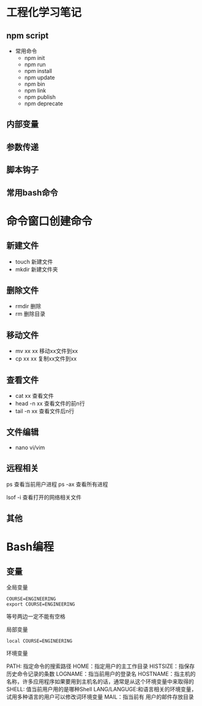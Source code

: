 # 工程化学习笔记

## npm script

* 常用命令  
  * npm init
  * npm run 
  * npm install
  * npm update
  * npm bin
  * npm link
  * npm publish
  * npm deprecate

## 内部变量

## 参数传递

## 脚本钩子

## 常用bash命令

# 命令窗口创建命令

## 新建文件
  * touch 新建文件
  * mkdir 新建文件夹

## 删除文件
  * rmdir 删除
  * rm 删除目录

## 移动文件
  * mv xx xx 移动xx文件到xx
  * cp xx xx 复制xx文件到xx

## 查看文件
  * cat xx 查看文件
  * head -n xx 查看文件的前n行
  * tail -n xx 查看文件后n行

## 文件编辑
  * nano vi/vim

## 远程相关
  ps 查看当前用户进程
  ps -ax 查看所有进程

  lsof -i 查看打开的网络相关文件

## 其他

# Bash编程

## 变量

全局变量
 ```
 COURSE=ENGINEERING
 export COURSE=ENGINEERING
 ```
 等号两边一定不能有空格

局部变量
```
local COURSE=ENGINEERING
```

环境变量

PATH: 指定命令的搜索路径
HOME：指定用户的主工作目录
HISTSIZE：指保存历史命令记录的条数
LOGNAME：指当前用户的登录名
HOSTNAME：指主机的名称，许多应用程序如果要用到主机名的话，通常是从这个环境变量中来取得的
SHELL: 值当前用户用的是哪种Shell
LANG/LANGUGE:和语言相关的环境变量，试用多种语言的用户可以修改词环境变量
MAIL：指当前有 用户的邮件存放目录